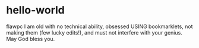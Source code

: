 # hello-world
flawpc I am old with no technical ability, obsessed USING bookmarklets, not making them (few lucky edits!), and must not interfere with your genius. May God bless you.
